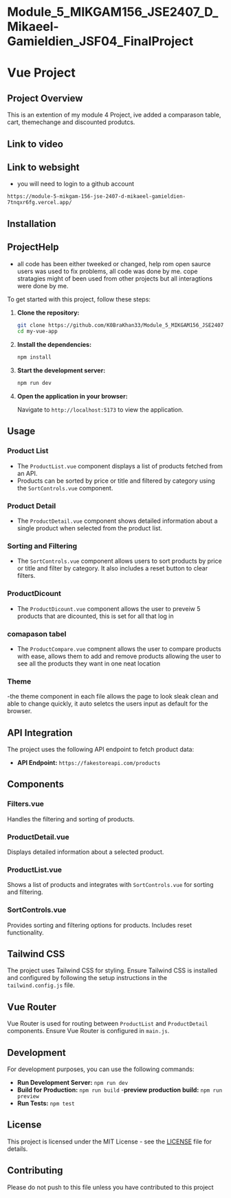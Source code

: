 # Module_5_MIKGAM156_JSE2407_D_Mikaeel-Gamieldien_JSF04_FinalProject
# Vue Project

## Project Overview

This is an extention of my module 4 Project, ive added a comparason table, cart, themechange and discounted produtcs. 

## Link to video

## Link to websight
- you will need to login to a github account
```webview
https://module-5-mikgam-156-jse-2407-d-mikaeel-gamieldien-7tnqxr6fg.vercel.app/
```



## Installation

## ProjectHelp
- all code has been either tweeked or changed, help rom open saurce users was used to fix problems, all code was done by me. cope stratagies might of been used from other projects but all interagtions were done by me.


To get started with this project, follow these steps:

1. **Clone the repository:**

    ```bash
    git clone https://github.com/K0BraKhan33/Module_5_MIKGAM156_JSE2407_D_Mikaeel-Gamieldien_JSF04_CapStone.git
    cd my-vue-app
    ```

2. **Install the dependencies:**

    ```bash
    npm install
    ```

3. **Start the development server:**

    ```bash
    npm run dev
    ```

4. **Open the application in your browser:**

    Navigate to `http://localhost:5173` to view the application.

## Usage

### Product List

- The `ProductList.vue` component displays a list of products fetched from an API. 
- Products can be sorted by price or title and filtered by category using the `SortControls.vue` component.

### Product Detail

- The `ProductDetail.vue` component shows detailed information about a single product when selected from the product list.

### Sorting and Filtering

- The `SortControls.vue` component allows users to sort products by price or title and filter by category. It also includes a reset button to clear filters.

### ProductDicount
- The `ProductDicount.vue` component allows the user to preveiw 5 products that are dicounted, this is set for all that log in

### comapason tabel
- The `ProductCompare.vue` compnent allows the user to compare products with ease, allows them to add and remove products allowing the user to see all the products they want in one neat location
### Theme
-the theme component in each file allows the page to look sleak clean and able to change quickly, it auto seletcs the users input as default for the browser.

## API Integration

The project uses the following API endpoint to fetch product data:

- **API Endpoint:** `https://fakestoreapi.com/products`

## Components

### Filters.vue

Handles the filtering and sorting of products.

### ProductDetail.vue

Displays detailed information about a selected product.

### ProductList.vue

Shows a list of products and integrates with `SortControls.vue` for sorting and filtering.

### SortControls.vue

Provides sorting and filtering options for products. Includes reset functionality.

## Tailwind CSS

The project uses Tailwind CSS for styling. Ensure Tailwind CSS is installed and configured by following the setup instructions in the `tailwind.config.js` file.

## Vue Router

Vue Router is used for routing between `ProductList` and `ProductDetail` components. Ensure Vue Router is configured in `main.js`.

## Development

For development purposes, you can use the following commands:

- **Run Development Server:** `npm run dev`
- **Build for Production:** `npm run build`
-**preview production build:** `npm run preview`
- **Run Tests:** `npm test`


## License

This project is licensed under the MIT License - see the [LICENSE](LICENSE) file for details.

## Contributing

Please do not push to this file unless you have contributed to this project
